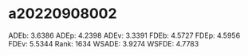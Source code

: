 # a20220908002

ADEb: 3.6386
ADEp: 4.2398
ADEv: 3.3391
FDEb: 4.5727
FDEp: 4.5956
FDEv: 5.5344
Rank: 1634
WSADE: 3.9274
WSFDE: 4.7783